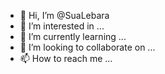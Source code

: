- 👋 Hi, I’m @SuaLebara
- 👀 I’m interested in ...
- 🌱 I’m currently learning ...
- 💞️ I’m looking to collaborate on ...
- 📫 How to reach me ...

<!---
SuaLebara/SuaLebara is a ✨ special ✨ repository because its `README.md` (this file) appears on your GitHub profile.
You can click the Preview link to take a look at your changes.
--->
